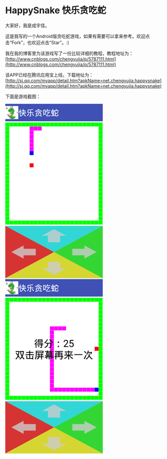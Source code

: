 # HappySnake 快乐贪吃蛇

大家好，我是成宇佳。

这是我写的一个Android版贪吃蛇游戏，如果有需要可以拿来参考。欢迎点击“Fork”，也欢迎点击“Star”。:)

我在我的博客里为该游戏写了一份比较详细的教程，教程地址为：[http://www.cnblogs.com/chengyujia/p/5787111.html](http://www.cnblogs.com/chengyujia/p/5787111.html)

该APP已经在腾讯应用宝上线，下载地址为：[http://sj.qq.com/myapp/detail.htm?apkName=net.chengyujia.happysnake](http://sj.qq.com/myapp/detail.htm?apkName=net.chengyujia.happysnake)

下面是游戏截图：

![截图1](https://raw.githubusercontent.com/jackchengyujia/HappySnake/master/images/screenshot1.jpg)
![截图2](https://raw.githubusercontent.com/jackchengyujia/HappySnake/master/images/screenshot2.jpg)